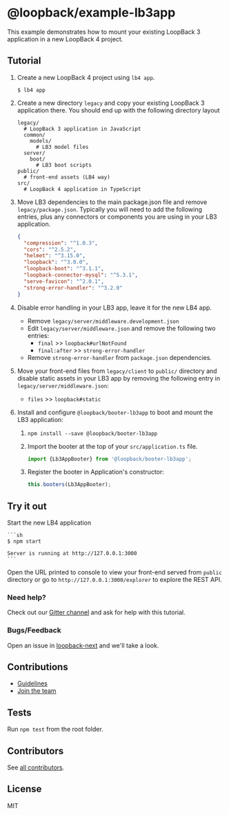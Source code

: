 # @loopback/example-lb3app

This example demonstrates how to mount your existing LoopBack 3 application in a
new LoopBack 4 project.

## Tutorial

1. Create a new LoopBack 4 project using `lb4 app`.

   ```
   $ lb4 app
   ```

2. Create a new directory `legacy` and copy your existing LoopBack 3 application
   there. You should end up with the following directory layout

   ```
   legacy/
     # LoopBack 3 application in JavaScript
     common/
       models/
         # LB3 model files
     server/
       boot/
         # LB3 boot scripts
   public/
     # front-end assets (LB4 way)
   src/
     # LoopBack 4 application in TypeScript
   ```

3. Move LB3 dependencies to the main package.json file and remove
   `legacy/package.json`. Typically you will need to add the following entries,
   plus any connectors or components you are using in your LB3 application.

   ```json
   {
     "compression": "^1.0.3",
     "cors": "^2.5.2",
     "helmet": "^3.15.0",
     "loopback": "^3.0.0",
     "loopback-boot": "^3.1.1",
     "loopback-connector-mysql": "^5.3.1",
     "serve-favicon": "^2.0.1",
     "strong-error-handler": "^3.2.0"
   }
   ```

4. Disable error handling in your LB3 app, leave it for the new LB4 app.

   - Remove `legacy/server/middleware.development.json`
   - Edit `legacy/server/middleware.json` and remove the following two entries:
     - `final` >> `loopback#urlNotFound`
     - `final:after` >> `strong-error-handler`
   - Remove `strong-error-handler` from `package.json` dependencies.

5. Move your front-end files from `legacy/client` to `public/` directory and
   disable static assets in your LB3 app by removing the following entry in
   `legacy/server/middleware.json`:

   - `files` >> `loopback#static`

6. Install and configure `@loopback/booter-lb3app` to boot and mount the LB3
   application:

   1. `npm install --save @loopback/booter-lb3app`

   2. Import the booter at the top of your `src/application.ts` file.

      ```ts
      import {Lb3AppBooter} from '@loopback/booter-lb3app';
      ```

   3. Register the booter in Application's constructor:

      ```ts
      this.booters(Lb3AppBooter);
      ```

## Try it out

Start the new LB4 application

    ```sh
    $ npm start

    Server is running at http://127.0.0.1:3000
    ```

Open the URL printed to console to view your front-end served from `public`
directory or go to `http://127.0.0.1:3000/explorer` to explore the REST API.

### Need help?

Check out our [Gitter channel](https://gitter.im/strongloop/loopback) and ask
for help with this tutorial.

### Bugs/Feedback

Open an issue in [loopback-next](https://github.com/strongloop/loopback-next)
and we'll take a look.

## Contributions

- [Guidelines](https://github.com/strongloop/loopback-next/blob/master/docs/CONTRIBUTING.md)
- [Join the team](https://github.com/strongloop/loopback-next/issues/110)

## Tests

Run `npm test` from the root folder.

## Contributors

See
[all contributors](https://github.com/strongloop/loopback-next/graphs/contributors).

## License

MIT
